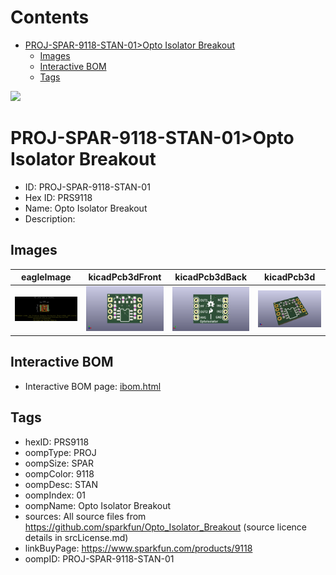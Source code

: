 



Contents
========

* [PROJ-SPAR-9118-STAN-01>Opto Isolator Breakout](#proj-spar-9118-stan-01opto-isolator-breakout)
	* [Images](#images)
	* [Interactive BOM](#interactive-bom)
	* [Tags](#tags)
  
![][im]
# PROJ-SPAR-9118-STAN-01>Opto Isolator Breakout

- ID: PROJ-SPAR-9118-STAN-01
- Hex ID: PRS9118
- Name: Opto Isolator Breakout
- Description: 

## Images
  
  

|eagleImage|kicadPcb3dFront|kicadPcb3dBack|kicadPcb3d|
| :---: | :---: | :---: | :---: |
|[![eagleImage](eagleImage_140.png)](eagleImage_.png)|[![kicadPcb3dFront](kicadPcb3dFront_140.png)](kicadPcb3dFront_.png)|[![kicadPcb3dBack](kicadPcb3dBack_140.png)](kicadPcb3dBack_.png)|[![kicadPcb3d](kicadPcb3d_140.png)](kicadPcb3d_.png)|

## Interactive BOM

- Interactive BOM page: [ibom.html](kicad/bom/ibom.html)

## Tags

- hexID: PRS9118
- oompType: PROJ
- oompSize: SPAR
- oompColor: 9118
- oompDesc: STAN
- oompIndex: 01
- oompName: Opto Isolator Breakout
- sources: All source files from https://github.com/sparkfun/Opto_Isolator_Breakout (source licence details in srcLicense.md)
- linkBuyPage: https://www.sparkfun.com/products/9118
- oompID: PROJ-SPAR-9118-STAN-01



[im]: kicadPcb3d_450.png
